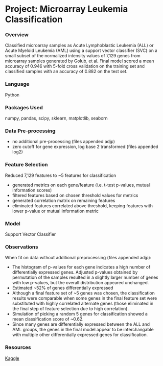 # Project: Microarray Leukemia Classification

### Overview
Classified microarray samples as Acute Lymphoblastic Leukemia (ALL) or Acute Myeloid Leukemia (AML) using a support vector classifier (SVC) on a small subset of the normalized intensity values of 7,129 genes from microarray samples generated by Golub, et al.
Final model scored a mean accuracy of 0.946 with 5-fold cross validation on the training set and classified samples with an accuracy of 0.882 on the test set.

### Language
Python

### Packages Used
numpy, pandas, scipy, sklearn, matplotlib, seaborn

### Data Pre-processing 
- no additional pre-processing (files appended adjp)
- zero cutoff for gene expression, log base 2 transformed (files appended log2)

### Feature Selection
Reduced 7,129 features to ~5 features for classification
- generated metrics on each gene/feature (i.e. t-test p-values, mutual information scores) 
- filtered features based on chosen threshold values for metrics
- generated correlation matrix on remaining features
- eliminated features correlated above threshold, keeping features with lower p-value or mutual information metric

### Model
Support Vector Classifier

### Observations
When fit on data without additional preprocessing (files appended adjp):
- The histogram of p-values for each gene indicates a high number of differentially expressed genes. Adjusted p-values obtained by permutation of the samples 
resulted in a slightly larger number of genes with low p-values, but the overall distribution appeared unchanged.
- Estimated ~52% of genes differentially expressed
- Although a final feature set of ~5 genes was chosen, the classification results were comparable when some genes in the final feature set were substituted with 
highly correlated alternate genes (those eliminated in the final step of feature selection due to high correlation). 
- Simulation of picking a random 5 genes for classification showed a mean classification score of ~0.62.
- Since many genes are differentially expressed between the ALL and AML groups, the genes in the final model appear to be interchangable with multiple other 
differentially expressed genes for classification.


### Resources
[Kaggle](https://www.kaggle.com/)
